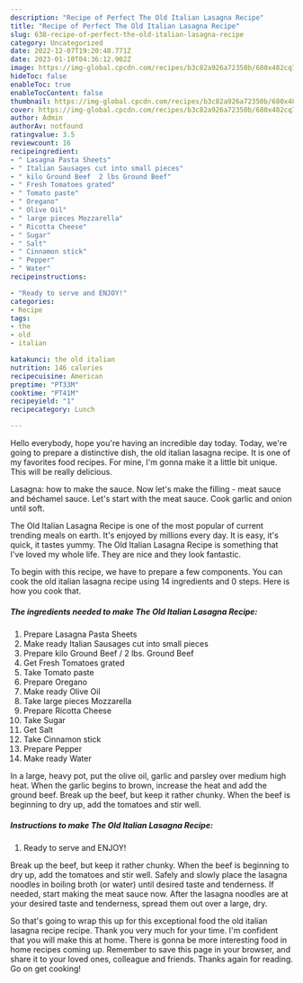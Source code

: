 ```yaml
---
description: "Recipe of Perfect The Old Italian Lasagna Recipe"
title: "Recipe of Perfect The Old Italian Lasagna Recipe"
slug: 638-recipe-of-perfect-the-old-italian-lasagna-recipe
category: Uncategorized
date: 2022-12-07T19:20:48.771Z
date: 2023-01-10T04:36:12.902Z
image: https://img-global.cpcdn.com/recipes/b3c82a926a72350b/680x482cq70/the-old-italian-lasagna-recipe-recipe-main-photo.jpg
hideToc: false
enableToc: true
enableTocContent: false
thumbnail: https://img-global.cpcdn.com/recipes/b3c82a926a72350b/680x482cq70/the-old-italian-lasagna-recipe-recipe-main-photo.jpg
cover: https://img-global.cpcdn.com/recipes/b3c82a926a72350b/680x482cq70/the-old-italian-lasagna-recipe-recipe-main-photo.jpg
author: Admin
authorAv: notfound
ratingvalue: 3.5
reviewcount: 16
recipeingredient:
- " Lasagna Pasta Sheets"
- " Italian Sausages cut into small pieces"
- " kilo Ground Beef  2 lbs Ground Beef"
- " Fresh Tomatoes grated"
- " Tomato paste"
- " Oregano"
- " Olive Oil"
- " large pieces Mozzarella"
- " Ricotta Cheese"
- " Sugar"
- " Salt"
- " Cinnamon stick"
- " Pepper"
- " Water"
recipeinstructions:

- "Ready to serve and ENJOY!"
categories:
- Recipe
tags:
- the
- old
- italian

katakunci: the old italian 
nutrition: 146 calories
recipecuisine: American
preptime: "PT33M"
cooktime: "PT41M"
recipeyield: "1"
recipecategory: Lunch

---
```



Hello everybody, hope you're having an incredible day today. Today, we're going to prepare a distinctive dish, the old italian lasagna recipe. It is one of my favorites food recipes. For mine, I'm gonna make it a little bit unique. This will be really delicious.

Lasagna: how to make the sauce. Now let&#39;s make the filling - meat sauce and béchamel sauce. Let&#39;s start with the meat sauce. Cook garlic and onion until soft.

The Old Italian Lasagna Recipe is one of the most popular of current trending meals on earth. It's enjoyed by millions every day. It is easy, it's quick, it tastes yummy. The Old Italian Lasagna Recipe is something that I've loved my whole life. They are nice and they look fantastic.


To begin with this recipe, we have to prepare a few components. You can cook the old italian lasagna recipe using 14 ingredients and 0 steps. Here is how you cook that.

<!--inarticleads1-->

##### The ingredients needed to make The Old Italian Lasagna Recipe:

1. Prepare  Lasagna Pasta Sheets
1. Make ready  Italian Sausages cut into small pieces
1. Prepare  kilo Ground Beef / 2 lbs. Ground Beef
1. Get  Fresh Tomatoes grated
1. Take  Tomato paste
1. Prepare  Oregano
1. Make ready  Olive Oil
1. Take  large pieces Mozzarella
1. Prepare  Ricotta Cheese
1. Take  Sugar
1. Get  Salt
1. Take  Cinnamon stick
1. Prepare  Pepper
1. Make ready  Water


In a large, heavy pot, put the olive oil, garlic and parsley over medium high heat. When the garlic begins to brown, increase the heat and add the ground beef. Break up the beef, but keep it rather chunky. When the beef is beginning to dry up, add the tomatoes and stir well. 

<!--inarticleads2-->

##### Instructions to make The Old Italian Lasagna Recipe:


1. Ready to serve and ENJOY!

Break up the beef, but keep it rather chunky. When the beef is beginning to dry up, add the tomatoes and stir well. Safely and slowly place the lasagna noodles in boiling broth (or water) until desired taste and tenderness. If needed, start making the meat sauce now. After the lasagna noodles are at your desired taste and tenderness, spread them out over a large, dry. 

So that's going to wrap this up for this exceptional food the old italian lasagna recipe recipe. Thank you very much for your time. I'm confident that you will make this at home. There is gonna be more interesting food in home recipes coming up. Remember to save this page in your browser, and share it to your loved ones, colleague and friends. Thanks again for reading. Go on get cooking!
